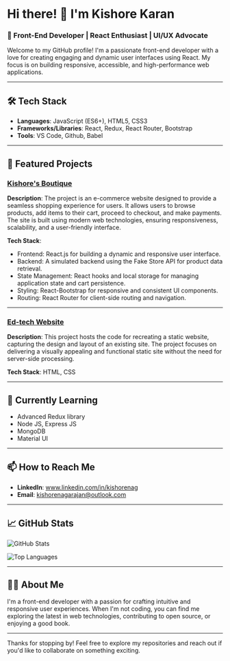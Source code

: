 # Hi there! 👋 I'm Kishore Karan

### 🌟 Front-End Developer | React Enthusiast | UI/UX Advocate

Welcome to my GitHub profile! I'm a passionate front-end developer with a love for creating engaging and dynamic user interfaces using React. My focus is on building responsive, accessible, and high-performance web applications.

---

## 🛠️ Tech Stack

- **Languages**: JavaScript (ES6+), HTML5, CSS3
- **Frameworks/Libraries**: React, Redux, React Router, Bootstrap
- **Tools**: VS Code, Github, Babel 


---

## 🚀 Featured Projects

### [Kishore's Boutique](https://github.com/Kishorenag/KishoreBoutique)
**Description**: The project is an e-commerce website designed to provide a seamless shopping experience for users. It allows users to browse products, add items to their cart, proceed to checkout, and make payments. The site is built using modern web technologies, ensuring responsiveness, scalability, and a user-friendly interface.

**Tech Stack**: 
- Frontend: React.js for building a dynamic and responsive user interface.
- Backend: A simulated backend using the Fake Store API for product data retrieval.
- State Management: React hooks and local storage for managing application state and cart persistence.
- Styling: React-Bootstrap for responsive and consistent UI components.
- Routing: React Router for client-side routing and navigation.


---

### [Ed-tech Website](https://github.com/yourusername/Static-Website-Recreation)
**Description**: This project hosts the code for recreating a static website, capturing the design and layout of an existing site. The project focuses on delivering a visually appealing and functional static site without the need for server-side processing.

**Tech Stack**: HTML, CSS

---

## 🌱 Currently Learning

- Advanced Redux library
- Node JS, Express JS
- MongoDB
- Material UI

---

## 📫 How to Reach Me

- **LinkedIn**: www.linkedin.com/in/kishorenag
- **Email**: kishorenagarajan@outlook.com

---

## 📈 GitHub Stats

![GitHub Stats](https://github-readme-stats.vercel.app/api?username=Kishorenag&show_icons=true&theme=radical&count_private=true&include_all_commits=true)

![Top Languages](https://github-readme-stats.vercel.app/api/top-langs/?username=Kishorenag&layout=compact&theme=radical&langs_count=6&hide=php)

---

## 👨‍💻 About Me

I'm a front-end developer with a passion for crafting intuitive and responsive user experiences. When I'm not coding, you can find me exploring the latest in web technologies, contributing to open source, or enjoying a good book.

---

Thanks for stopping by! Feel free to explore my repositories and reach out if you'd like to collaborate on something exciting.

